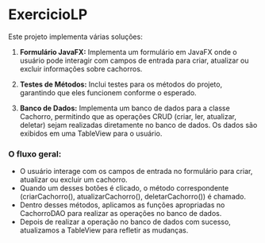 # ExercicioLP

Este projeto implementa várias soluções:

1. **Formulário JavaFX:** Implementa um formulário em JavaFX onde o usuário pode interagir com campos de entrada para criar, atualizar ou excluir informações sobre cachorros.

2. **Testes de Métodos:** Inclui testes para os métodos do projeto, garantindo que eles funcionem conforme o esperado.

3. **Banco de Dados:** Implementa um banco de dados para a classe Cachorro, permitindo que as operações CRUD (criar, ler, atualizar, deletar) sejam realizadas diretamente no banco de dados. Os dados são exibidos em uma TableView para o usuário.

### O fluxo geral:

- O usuário interage com os campos de entrada no formulário para criar, atualizar ou excluir um cachorro.
- Quando um desses botões é clicado, o método correspondente (criarCachorro(), atualizarCachorro(), deletarCachorro()) é chamado.
- Dentro desses métodos, aplicamos as funções apropriadas no CachorroDAO para realizar as operações no banco de dados.
- Depois de realizar a operação no banco de dados com sucesso, atualizamos a TableView para refletir as mudanças.

